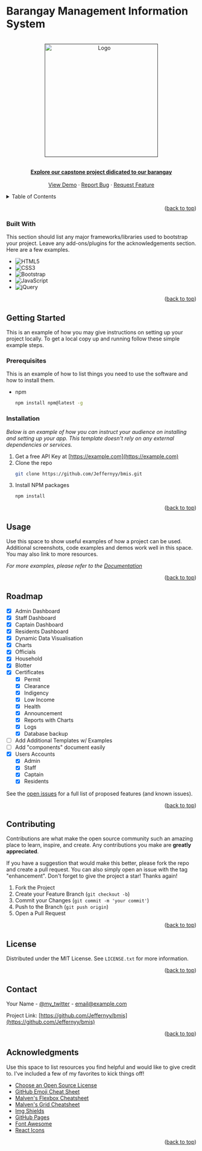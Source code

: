 <h1>Barangay Management Information System</h1>
<!-- PROJECT LOGO -->
<br />
<div align="center">
  <a href="">
    <img src="img/city-logo.png" alt="Logo" width="300" height="300">
  </a>
  <br>
  <p align="center">
    <br/>
    <a href=""><strong>Explore our capstone project didicated to our barangay</strong></a>
    <br/>
    <br/>
    <a href="">View Demo</a>
    ·
    <a href="">Report Bug</a>
    ·
    <a href="">Request Feature</a>
  </p>
</div>

<!-- TABLE OF CONTENTS -->
<details>
  <summary>Table of Contents</summary>
  <ol>
    <li>
      <a href="#about-the-project">About The Project</a>
      <ul>
        <li><a href="#built-with">Built With</a></li>
      </ul>
    </li>
    <li>
      <a href="#getting-started">Getting Started</a>
      <ul>
        <li><a href="#prerequisites">Prerequisites</a></li>
        <li><a href="#installation">Installation</a></li>
      </ul>
    </li>
    <li><a href="#usage">Usage</a></li>
    <li><a href="#roadmap">Roadmap</a></li>
    <li><a href="#contributing">Contributing</a></li>
    <li><a href="#license">License</a></li>
    <li><a href="#contact">Contact</a></li>
    <li><a href="#acknowledgments">Acknowledgments</a></li>
  </ol>
</details>

<!-- ABOUT THE PROJECT -->

<p align="right">(<a href="#readme-top">back to top</a>)</p>

### Built With

This section should list any major frameworks/libraries used to bootstrap your project. Leave any add-ons/plugins for the acknowledgements section. Here are a few examples.

- ![HTML5][HTML5-logo]
- ![CSS3][CSS3-logo]
- ![Bootstrap][Bootstrap-logo]
- ![JavaScript][JS-logo]
- ![jQuery][jQuery-logo]

[HTML5-logo]: https://img.shields.io/badge/HTML5-E34F26?style=for-the-badge&logo=html5&logoColor=white
[CSS3-logo]: https://img.shields.io/badge/CSS3-1572B6?style=for-the-badge&logo=css3&logoColor=white
[Bootstrap-logo]: https://img.shields.io/badge/Bootstrap-563D7C?style=for-the-badge&logo=bootstrap&logoColor=white
[JS-logo]: https://img.shields.io/badge/JavaScript-F7DF1E?style=for-the-badge&logo=javascript&logoColor=black
[jQuery-logo]: https://img.shields.io/badge/jQuery-0769AD?style=for-the-badge&logo=jquery&logoColor=white

<p align="right">(<a href="#readme-top">back to top</a>)</p>

<!-- GETTING STARTED -->

## Getting Started

This is an example of how you may give instructions on setting up your project locally.
To get a local copy up and running follow these simple example steps.

### Prerequisites

This is an example of how to list things you need to use the software and how to install them.

- npm
  ```sh
  npm install npm@latest -g
  ```

### Installation

_Below is an example of how you can instruct your audience on installing and setting up your app. This template doesn't rely on any external dependencies or services._

1. Get a free API Key at [https://example.com](https://example.com)
2. Clone the repo
   ```sh
   git clone https://github.com/Jeffernyy/bmis.git
   ```
3. Install NPM packages
   ```sh
   npm install
   ```

<p align="right">(<a href="#readme-top">back to top</a>)</p>

<!-- USAGE EXAMPLES -->

## Usage

Use this space to show useful examples of how a project can be used. Additional screenshots, code examples and demos work well in this space. You may also link to more resources.

_For more examples, please refer to the [Documentation]()_

<p align="right">(<a href="#readme-top">back to top</a>)</p>

<!-- ROADMAP -->

## Roadmap

- [x] Admin Dashboard
- [x] Staff Dashboard
- [x] Captain Dashboard
- [x] Residents Dashboard
- [x] Dynamic Data Visualisation
- [x] Charts
- [x] Officials
- [x] Household
- [x] Blotter
- [x] Certificates
  - [x] Permit
  - [x] Clearance
  - [x] Indigency
  - [x] Low Income
  - [x] Health
  - [x] Announcement
  - [x] Reports with Charts
  - [x] Logs
  - [x] Database backup
- [ ] Add Additional Templates w/ Examples
- [ ] Add "components" document easily
- [x] Users Accounts
  - [x] Admin
  - [x] Staff
  - [x] Captain
  - [x] Residents

See the [open issues](https://github.com/othneildrew/Best-README-Template/issues) for a full list of proposed features (and known issues).

<p align="right">(<a href="#readme-top">back to top</a>)</p>

<!-- CONTRIBUTING -->

## Contributing

Contributions are what make the open source community such an amazing place to learn, inspire, and create. Any contributions you make are **greatly appreciated**.

If you have a suggestion that would make this better, please fork the repo and create a pull request. You can also simply open an issue with the tag "enhancement".
Don't forget to give the project a star! Thanks again!

1. Fork the Project
2. Create your Feature Branch (`git checkout -b`)
3. Commit your Changes (`git commit -m 'your commit'`)
4. Push to the Branch (`git push origin`)
5. Open a Pull Request

<p align="right">(<a href="#readme-top">back to top</a>)</p>

<!-- LICENSE -->

## License

Distributed under the MIT License. See `LICENSE.txt` for more information.

<p align="right">(<a href="#readme-top">back to top</a>)</p>

<!-- CONTACT -->

## Contact

Your Name - [@my_twitter](https://twitter.com/your_username) - email@example.com

Project Link: [https://github.com/Jeffernyy/bmis](https://github.com/Jeffernyy/bmis)

<p align="right">(<a href="#readme-top">back to top</a>)</p>

<!-- ACKNOWLEDGMENTS -->

## Acknowledgments

Use this space to list resources you find helpful and would like to give credit to. I've included a few of my favorites to kick things off!

- [Choose an Open Source License](https://choosealicense.com)
- [GitHub Emoji Cheat Sheet](https://www.webpagefx.com/tools/emoji-cheat-sheet)
- [Malven's Flexbox Cheatsheet](https://flexbox.malven.co/)
- [Malven's Grid Cheatsheet](https://grid.malven.co/)
- [Img Shields](https://shields.io)
- [GitHub Pages](https://pages.github.com)
- [Font Awesome](https://fontawesome.com)
- [React Icons](https://react-icons.github.io/react-icons/search)

<p align="right">(<a href="#readme-top">back to top</a>)</p>
